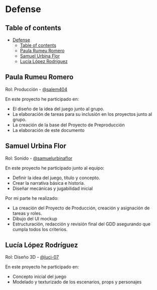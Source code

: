 # Defense

## Table of contents

- [Defense](#defense)
  - [Table of contents](#table-of-contents)
  - [Paula Rumeu Romero](#paula-rumeu-romero)
  - [Samuel Urbina Flor](#samuel-urbina-flor)
  - [Lucía López Rodríguez](#lucía-lópez-rodríguez)

## Paula Rumeu Romero

Rol: Producción - [@salem404](https://github.com/salem404)

En este proyecto he participado en:

- El diseño de la idea del juego junto al grupo.
- La elaboración de tareas para su inclusión en los proyectos junto al grupo.
- La creación de la base del Proyecto de Preproducción
- La elaboración de este documento

## Samuel Urbina Flor

Rol: Sonido - [@samuelurbinaflor](https://github.com/samuelurbinaflor)

En este proyecto he participado junto al equipo:

- Definir la idea del juego, título y concepto.
- Crear la narrativa básica e historia.
- Diseñar mecánicas y jugabilidad inicial

Por mi parte he realizado:

- La creación del Proyecto de Producción, creación y asignación de tareas y roles.
- Dibujo del UI mockup
- Estructuración, redacción y revisión final del GDD asegurando que cumpla todos los criterios.

## Lucía López Rodríguez

Rol: Diseño 3D - [@luci-07](https://github.com/luci-07)

En este proyecto he participado en: 

* Concepto inicial del juego
* Modelado y texturizado de los escenarios, props y personajes
